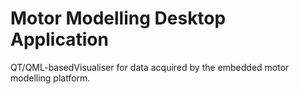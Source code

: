 # Motor Modelling Desktop Application
QT/QML-basedVisualiser for data acquired by the embedded motor modelling platform.
